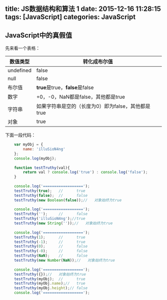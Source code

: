 title: JS数据结构和算法 1
date: 2015-12-16 11:28:15
tags: [JavaScript]
categories: JavaScript 
---
## JavaScript中的真假值
先来看一个表格：

| 数值类型  | 转化成布尔值                                       |
| --------- | -------------------------------------------------- |
| undefined | false                                              |
| null      | false                                              |
| 布尔值    | **true**是true，**false**是false                   |
| 数字      | +0，-0，NaN都是false，其他都是true                 |
| 字符串    | 如果字符串是空的（长度为0）即为false，其他都是true |
| 对象      | true                                               |

下面一段代码：
```js
    var myObj = {
        name: 'illuSioN4ng'
    };
    console.log(myObj);
    
    function testTruthy(val){
        return val ? console.log('true') : console.log('false');
    }
    
    console.log('==================');
    testTruthy(true);   //      true
    testTruthy(false);  //      false
    testTruthy(new Boolean(false));//   对象始终为true
    
    console.log('==================');
    testTruthy('');     //      false
    testTruthy('illuSioN4ng');//true
    testTruthy(new String(''));//   对象始终为true
    
    console.log('==================');
    testTruthy(1);      //      true
    testTruthy(-1);     //      true
    testTruthy(0);      //      false
    testTruthy(-0);     //      false
    testTruthy(NaN);    //      false
    testTruthy(new Number(NaN));//   对象始终为true
    
    console.log('==================');
    testTruthy({});//   对象始终为true
    testTruthy(myObj);  //      true
    testTruthy(myObj.name);//   true
    testTruthy(myObj.height);// false
    console.log('==================');
```